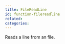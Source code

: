 ```yaml
---
title: FileReadLine
id: function-filereadline
related:
categories:
---
```


Reads a line from an file.